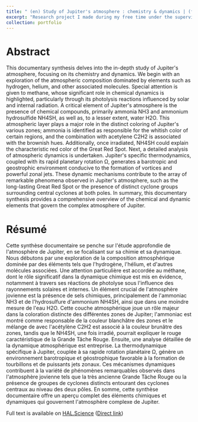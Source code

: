 ```yaml
---
title: " (en) Study of Jupiter's atmosphere : chemistry & dynamics | (fr) Étude de l’atmosphère de Jupiter : chimie & dynamique"
excerpt: "Research project I made during my free time under the supervision of one of my astrophysic teacher <br/><img src='/images/2025-02-22_16-11.png'>"
collection: portfolio
---
```

Abstract
======
This documentary synthesis delves into the in-depth study of Jupiter's atmosphere, focusing on its chemistry and dynamics. We begin with an exploration of the atmospheric composition dominated by elements such as hydrogen, helium, and other associated molecules. Special attention is given to methane, whose significant role in chemical dynamics is highlighted, particularly through its photolysis reactions influenced by solar and internal radiation. A critical element of Jupiter's atmosphere is the presence of chemical compounds, primarily ammonia NH3 and ammonium hydrosulfide NH4SH, as well as, to a lesser extent, water H2O. This atmospheric layer plays a major role in the distinct coloring of Jupiter's various zones; ammonia is identified as responsible for the whitish color of certain regions, and the combination with acetylene C2H2 is associated with the brownish hues. Additionally, once irradiated, NH4SH could explain the characteristic red color of the Great Red Spot. Next, a detailed analysis of atmospheric dynamics is undertaken. Jupiter's specific thermodynamics, coupled with its rapid planetary rotation Ω, generates a barotropic and geostrophic environment conducive to the formation of vortices and powerful zonal jets. These dynamic mechanisms contribute to the array of remarkable phenomena observed in Jupiter's atmosphere, such as the long-lasting Great Red Spot or the presence of distinct cyclone groups surrounding central cyclones at both poles. In summary, this documentary synthesis provides a comprehensive overview of the chemical and dynamic elements that govern the complex atmosphere of Jupiter. 

Résumé
======
Cette synthèse documentaire se penche sur l'étude approfondie de l'atmosphère de Jupiter, en se focalisant sur sa chimie et sa dynamique. Nous débutons par une exploration de la composition atmosphérique dominée par des éléments tels que l'hydrogène, l'hélium, et d'autres molécules associées. Une attention particulière est accordée au méthane, dont le rôle significatif dans la dynamique chimique est mis en évidence, notamment à travers ses réactions de photolyse sous l'influence des rayonnements solaires et internes. Un élément crucial de l'atmosphère jovienne est la présence de sels chimiques, principalement de l'ammoniac NH3 et de l'hydrosulfure d'ammonium NH4SH, ainsi que dans une moindre mesure de l'eau H2O. Cette couche atmosphérique joue un rôle majeur dans la coloration distincte des différentes zones de Jupiter; l'ammoniac est montré comme responsable de la couleur blanchâtre des zones et le mélange de avec l'acétylène C2H2 est associé à la couleur brunâtre des zones, tandis que le NH4SH, une fois irradié, pourrait expliquer le rouge caractéristique de la Grande Tâche Rouge. Ensuite, une analyse détaillée de la dynamique atmosphérique est entreprise. La thermodynamique spécifique à Jupiter, couplée à sa rapide rotation planétaire Ω, génère un environnement barotropique et géostrophique favorable à la formation de tourbillons et de puissants jets zonaux. Ces mécanismes dynamiques contribuent à la variété de phénomènes remarquables observés dans l'atmosphère jovienne tels que la très ancienne Grande Tâche Rouge ou la présence de groupes de cyclones distincts entourant des cyclones centraux au niveau des deux pôles. En somme, cette synthèse documentaire offre un aperçu complet des éléments chimiques et dynamiques qui gouvernent l'atmosphère complexe de Jupiter. 

Full text is available on [HAL.Science](https://hal.science/hal-04195905v3) ([Direct link](https://hal.science/hal-04195905v3/document))